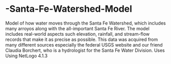 # -Santa-Fe-Watershed-Model
Model of how water moves through the Santa Fe Watershed, which includes many arroyos along with the all-important Santa Fe River. The model includes real-world aspects such elevation, rainfall, and stream-flow records that make it as precise as possible. This data was acquired from many different sources especially the federal USGS website and our friend Claudia Borchert, who is a hydrologist for the Santa Fe Water Division. Uses Using NetLogo 4.1.3
